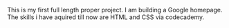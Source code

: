 This is my first full length proper project.
I am building a Google homepage.
The skills i have aquired till now are HTML and CSS via codecademy.

